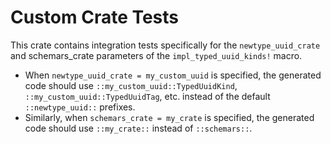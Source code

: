 # Custom Crate Tests

This crate contains integration tests specifically for the `newtype_uuid_crate` and schemars_crate parameters of the `impl_typed_uuid_kinds!` macro.

* When `newtype_uuid_crate = my_custom_uuid` is specified, the generated code should use `::my_custom_uuid::TypedUuidKind`, `::my_custom_uuid::TypedUuidTag`, etc. instead of the default `::newtype_uuid::` prefixes.
* Similarly, when `schemars_crate = my_crate` is specified, the generated code should use `::my_crate::` instead of `::schemars::`.
